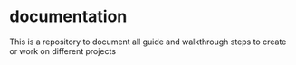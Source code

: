 # documentation
This is a repository to document all guide and walkthrough steps to create or work on different projects
